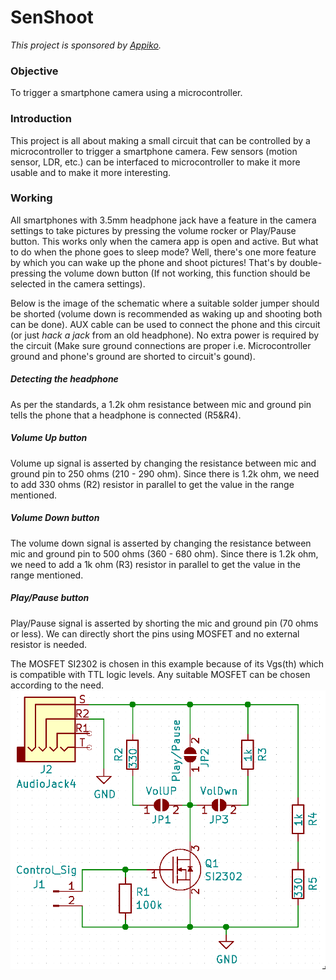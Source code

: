 # SenShoot
*This project is sponsored by [Appiko](https://appiko.org).*
### Objective
To trigger a smartphone camera using a microcontroller.
### Introduction
This project is all about making a small circuit that can be controlled by a microcontroller to trigger a smartphone camera. Few sensors (motion sensor, LDR, etc.) can be interfaced to microcontroller to make it more usable and to make it more interesting. 
### Working
All smartphones with 3.5mm headphone jack have a feature in the camera settings to take pictures by pressing the volume rocker or Play/Pause button. This works only when the camera app is open and active. But what to do when the phone goes to sleep mode? Well, there's one more feature by which you can wake up the phone and shoot pictures! That's by double-pressing the volume down button (If not working, this function should be selected in the camera settings).

Below is the image of the schematic where a suitable solder jumper should be shorted (volume down is recommended as waking up and shooting both can be done). AUX cable can be used to connect the phone and this circuit (or just *hack a jack* from an old headphone). No extra power is required by the circuit (Make sure ground connections are proper i.e. Microcontroller ground and phone's ground are shorted to circuit's gound).  
##### Detecting the headphone
As per the standards, a 1.2k ohm resistance between mic and ground pin tells the phone that a headphone is connected (R5&R4).
##### Volume Up button
Volume up signal is asserted by changing the resistance between mic and ground pin to 250 ohms (210 - 290 ohm). Since there is 1.2k ohm, we need to add 330 ohms (R2) resistor in parallel to get the value in the range mentioned.
##### Volume Down button
The volume down signal is asserted by changing the resistance between mic and ground pin to 500 ohms (360 - 680 ohm). Since there is 1.2k ohm, we need to add a 1k ohm (R3) resistor in parallel to get the value in the range mentioned.
##### Play/Pause button
Play/Pause signal is asserted by shorting the mic and ground pin (70 ohms or less). We can directly short the pins using MOSFET and no external resistor is needed.

The MOSFET SI2302 is chosen in this example because of its Vgs(th) which is compatible with TTL logic levels. Any suitable MOSFET can be chosen according to the need.
![Schematic](https://github.com/sudhi345/SenShoot/blob/master/Images/Schematic.png)

